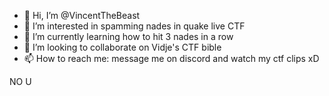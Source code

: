 - 👋 Hi, I’m @VincentTheBeast
- 👀 I’m interested in spamming nades in quake live CTF
- 🌱 I’m currently learning how to hit 3 nades in a row
- 💞️ I’m looking to collaborate on Vidje's CTF bible
- 📫 How to reach me: message me on discord and watch my ctf clips xD

NO U

<!---
VincentTheBeast/VincentTheBeast is a ✨ special ✨ repository because its `README.md` (this file) appears on your GitHub profile.
You can click the Preview link to take a look at your changes.
--->
